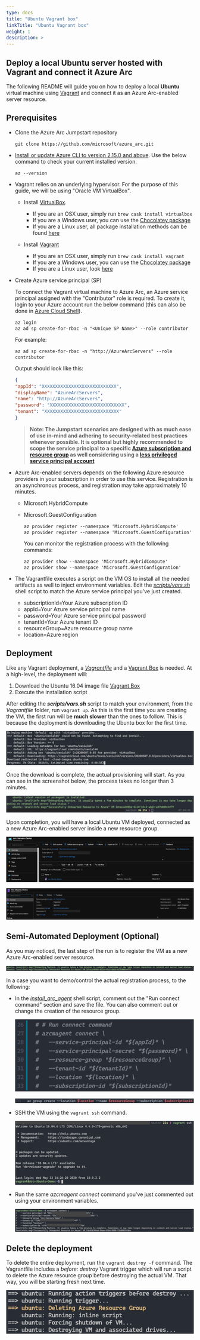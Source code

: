 ```yaml
---
type: docs
title: "Ubuntu Vagrant box"
linkTitle: "Ubuntu Vagrant box"
weight: 1
description: >
---
```


## Deploy a local Ubuntu server hosted with Vagrant and connect it Azure Arc

The following README will guide you on how to deploy a local **Ubuntu** virtual machine using [Vagrant](https://www.vagrantup.com/) and connect it as an Azure Arc-enabled server resource.

## Prerequisites

* Clone the Azure Arc Jumpstart repository

    ```shell
    git clone https://github.com/microsoft/azure_arc.git
    ```

* [Install or update Azure CLI to version 2.15.0 and above](https://docs.microsoft.com/en-us/cli/azure/install-azure-cli?view=azure-cli-latest). Use the below command to check your current installed version.

  ```shell
  az --version
  ```

* Vagrant relies on an underlying hypervisor. For the purpose of this guide, we will be using "Oracle VM VirtualBox".

  * Install [VirtualBox](https://www.virtualbox.org/wiki/Downloads).

    * If you are an OSX user, simply run ```brew cask install virtualbox```
    * If you are a Windows user, you can use the [Chocolatey package](https://chocolatey.org/packages/virtualbox)
    * If you are a Linux user, all package installation methods can be found [here](https://www.virtualbox.org/wiki/Linux_Downloads)

  * Install [Vagrant](https://www.vagrantup.com/docs/installation/)

    * If you are an OSX user, simply run ```brew cask install vagrant```
    * If you are a Windows user, you can use the [Chocolatey package](https://chocolatey.org/packages/vagrant)
    * If you are a Linux user, look [here](https://www.vagrantup.com/downloads.html)

* Create Azure service principal (SP)

    To connect the Vagrant virtual machine to Azure Arc, an Azure service principal assigned with the "Contributor" role is required. To create it, login to your Azure account run the below command (this can also be done in [Azure Cloud Shell](https://shell.azure.com/)).

    ```shell
    az login
    az ad sp create-for-rbac -n "<Unique SP Name>" --role contributor
    ```

    For example:

    ```shell
    az ad sp create-for-rbac -n "http://AzureArcServers" --role contributor
    ```

    Output should look like this:

    ```json
    {
    "appId": "XXXXXXXXXXXXXXXXXXXXXXXXXXXX",
    "displayName": "AzureArcServers",
    "name": "http://AzureArcServers",
    "password": "XXXXXXXXXXXXXXXXXXXXXXXXXXXX",
    "tenant": "XXXXXXXXXXXXXXXXXXXXXXXXXXXX"
    }
    ```

    > **Note: The Jumpstart scenarios are designed with as much ease of use in-mind and adhering to security-related best practices whenever possible. It is optional but highly recommended to scope the service principal to a specific [Azure subscription and resource group](https://docs.microsoft.com/en-us/cli/azure/ad/sp?view=azure-cli-latest) as well considering using a [less privileged service principal account](https://docs.microsoft.com/en-us/azure/role-based-access-control/best-practices)**

* Azure Arc-enabled servers depends on the following Azure resource providers in your subscription in order to use this service. Registration is an asynchronous process, and registration may take approximately 10 minutes.

  * Microsoft.HybridCompute
  * Microsoft.GuestConfiguration

      ```shell
      az provider register --namespace 'Microsoft.HybridCompute'
      az provider register --namespace 'Microsoft.GuestConfiguration'
      ```

      You can monitor the registration process with the following commands:

      ```shell
      az provider show --namespace 'Microsoft.HybridCompute'
      az provider show --namespace 'Microsoft.GuestConfiguration'
      ```

* The Vagrantfile executes a script on the VM OS to install all the needed artifacts as well to inject environment variables. Edit the [*scripts/vars.sh*](https://github.com/microsoft/azure_arc/blob/main/azure_arc_servers_jumpstart/local/vagrant/ubuntu/scripts/vars.sh) shell script to match the Azure service principal you've just created.

  * subscriptionId=Your Azure subscription ID
  * appId=Your Azure service principal name
  * password=Your Azure service principal password
  * tenantId=Your Azure tenant ID
  * resourceGroup=Azure resource group name
  * location=Azure region

## Deployment

Like any Vagrant deployment, a [*Vagrantfile*](https://github.com/microsoft/azure_arc/blob/main/azure_arc_servers_jumpstart/local/vagrant/ubuntu/Vagrantfile) and a [Vagrant Box](https://www.vagrantup.com/docs/boxes.html) is needed. At a high-level, the deployment will:

1. Download the Ubuntu 16.04 image file [Vagrant Box](https://app.vagrantup.com/ubuntu/boxes/xenial64)
2. Execute the installation script

After editing the ***scripts/vars.sh*** script to match your environment, from the *Vagrantfile* folder, run ```vagrant up```. As this is the first time you are creating the VM, the first run will be **much slower** than the ones to follow. This is because the deployment is downloading the Ubuntu box for the first time.

![Screenshot of vagrant up being run](./01.png)

Once the download is complete, the actual provisioning will start. As you can see in the screenshot below, the process takes no longer than 3 minutes.

![Screenshot of completed vagrant up](./02.png)

Upon completion, you will have a local Ubuntu VM deployed, connected as a new Azure Arc-enabled server inside a new resource group.

![Screenshot of Azure portal showing Azure Arc-enabled server](./03.png)

![Screenshot of Azure portal showing Azure Arc-enabled server detail](./04.png)

## Semi-Automated Deployment (Optional)

As you may noticed, the last step of the run is to register the VM as a new Azure Arc-enabled server resource.

![Screenshot of vagrant up being run](./05.png)

In a case you want to demo/control the actual registration process, to the following:

* In the [*install_arc_agent*](https://github.com/microsoft/azure_arc/blob/main/azure_arc_servers_jumpstart/local/vagrant/ubuntu/scripts/install_arc_agent.sh) shell script, comment out the "Run connect command" section and save the file. You can also comment out or change the creation of the resource group.

    ![Screenshot of the azcmagent connect command](./06.png)

    ![Screenshot of the az group create command](./07.png)

* SSH the VM using the ```vagrant ssh``` command.

    ![Screenshot of of SSH to the Vagrant machine](./08.png)

* Run the same *azcmagent connect* command you've just commented out using your environment variables.

    ![Screenshot of the azcmagent connect](./09.png)

## Delete the deployment

To delete the entire deployment, run the ```vagrant destroy -f``` command. The Vagrantfile includes a *before: destroy* Vagrant trigger which will run a script to delete the Azure resource group before destroying the actual VM. That way, you will be starting fresh next time.

![Screenshot of vagrant destroy being run](./10.png)
